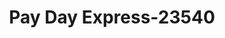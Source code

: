 ---
f_zip-code: 51103
f_state-code: IA
title: Pay Day Express-23540
f_phone: 712-252-1652
f_city-only: Sioux City
f_address: 1404 Hamilton Blvd Sioux City
f_location-unique-id: '23540'
slug: pay-day-express-23540
updated-on: '2024-05-30T13:46:58.046Z'
created-on: '2024-05-30T13:36:59.803Z'
published-on: '2024-05-30T13:54:32.469Z'
f_city-state: cms/city/sioux-city-ia.md
f_company: cms/company/pay-day-express.md
f_state: cms/state/iowa.md
layout: '[payday-loan].html'
tags: payday-loan
---